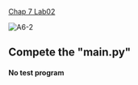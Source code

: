 
[Chap 7 Lab02](https://docs.google.com/presentation/d/16Lg15We_18LVyquswkjr61CDRxR3O9uaTISKX7v8thc/edit#slide=id.g114ede88c96_0_264)

![A6-2](https://nimbus-screenshots.s3.amazonaws.com/s/52aa8155c1159f6495e15dfe12a4bfa2.png)

## Compete the "main.py"
#### No test program 
